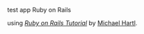 test app Ruby on Rails

using
[*Ruby on Rails Tutorial*](http://www.railstutorial.org/)
by [Michael Hartl](http://www.michaelhartl.com/).